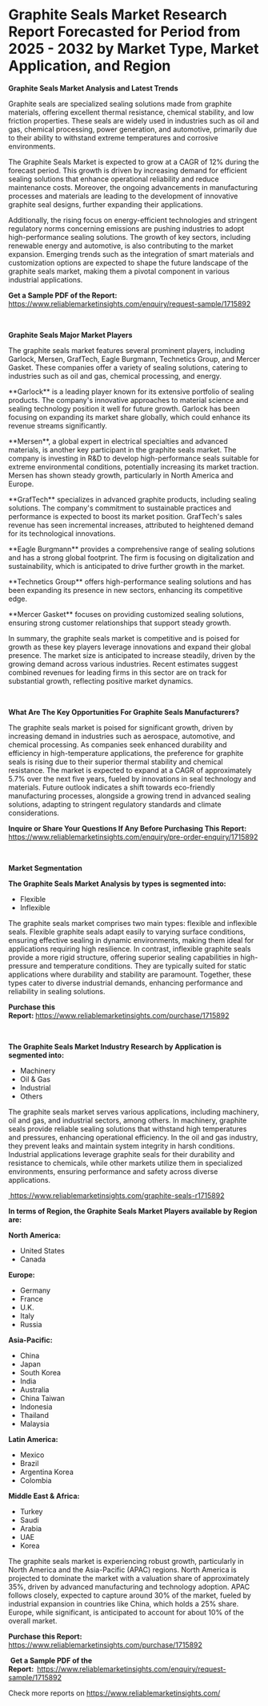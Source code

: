 <p><h1>Graphite Seals Market Research Report Forecasted for Period from 2025 -  2032 by Market Type, Market Application, and Region</h1></p><p><strong>Graphite Seals Market Analysis and Latest Trends</strong></p>
<p><p>Graphite seals are specialized sealing solutions made from graphite materials, offering excellent thermal resistance, chemical stability, and low friction properties. These seals are widely used in industries such as oil and gas, chemical processing, power generation, and automotive, primarily due to their ability to withstand extreme temperatures and corrosive environments. </p><p>The Graphite Seals Market is expected to grow at a CAGR of 12% during the forecast period. This growth is driven by increasing demand for efficient sealing solutions that enhance operational reliability and reduce maintenance costs. Moreover, the ongoing advancements in manufacturing processes and materials are leading to the development of innovative graphite seal designs, further expanding their applications. </p><p>Additionally, the rising focus on energy-efficient technologies and stringent regulatory norms concerning emissions are pushing industries to adopt high-performance sealing solutions. The growth of key sectors, including renewable energy and automotive, is also contributing to the market expansion. Emerging trends such as the integration of smart materials and customization options are expected to shape the future landscape of the graphite seals market, making them a pivotal component in various industrial applications.</p></p>
<p><strong>Get a Sample PDF of the Report:&nbsp;</strong> <a href="https://www.reliablemarketinsights.com/enquiry/request-sample/1715892?utm_campaign=3571&utm_medium=2&utm_source=Github&utm_content=ia&utm_term=01042025&utm_id=graphite-seals">https://www.reliablemarketinsights.com/enquiry/request-sample/1715892</a></p>
<p>&nbsp;</p>
<p><strong>Graphite Seals Major Market Players</strong></p>
<p><p>The graphite seals market features several prominent players, including Garlock, Mersen, GrafTech, Eagle Burgmann, Technetics Group, and Mercer Gasket. These companies offer a variety of sealing solutions, catering to industries such as oil and gas, chemical processing, and energy.</p><p>**Garlock** is a leading player known for its extensive portfolio of sealing products. The company's innovative approaches to material science and sealing technology position it well for future growth. Garlock has been focusing on expanding its market share globally, which could enhance its revenue streams significantly.</p><p>**Mersen**, a global expert in electrical specialties and advanced materials, is another key participant in the graphite seals market. The company is investing in R&D to develop high-performance seals suitable for extreme environmental conditions, potentially increasing its market traction. Mersen has shown steady growth, particularly in North America and Europe.</p><p>**GrafTech** specializes in advanced graphite products, including sealing solutions. The company's commitment to sustainable practices and performance is expected to boost its market position. GrafTech's sales revenue has seen incremental increases, attributed to heightened demand for its technological innovations.</p><p>**Eagle Burgmann** provides a comprehensive range of sealing solutions and has a strong global footprint. The firm is focusing on digitalization and sustainability, which is anticipated to drive further growth in the market.</p><p>**Technetics Group** offers high-performance sealing solutions and has been expanding its presence in new sectors, enhancing its competitive edge. </p><p>**Mercer Gasket** focuses on providing customized sealing solutions, ensuring strong customer relationships that support steady growth.</p><p>In summary, the graphite seals market is competitive and is poised for growth as these key players leverage innovations and expand their global presence. The market size is anticipated to increase steadily, driven by the growing demand across various industries. Recent estimates suggest combined revenues for leading firms in this sector are on track for substantial growth, reflecting positive market dynamics.</p></p>
<p>&nbsp;</p>
<p><strong>What Are The Key Opportunities For Graphite Seals Manufacturers?</strong></p>
<p><p>The graphite seals market is poised for significant growth, driven by increasing demand in industries such as aerospace, automotive, and chemical processing. As companies seek enhanced durability and efficiency in high-temperature applications, the preference for graphite seals is rising due to their superior thermal stability and chemical resistance. The market is expected to expand at a CAGR of approximately 5.7% over the next five years, fueled by innovations in seal technology and materials. Future outlook indicates a shift towards eco-friendly manufacturing processes, alongside a growing trend in advanced sealing solutions, adapting to stringent regulatory standards and climate considerations.</p></p>
<p><strong>Inquire or Share Your Questions If Any Before Purchasing This Report:</strong> <a href="https://www.reliablemarketinsights.com/enquiry/pre-order-enquiry/1715892?utm_campaign=3571&utm_medium=2&utm_source=Github&utm_content=ia&utm_term=01042025&utm_id=graphite-seals">https://www.reliablemarketinsights.com/enquiry/pre-order-enquiry/1715892</a></p>
<p>&nbsp;</p>
<p><strong>Market Segmentation</strong></p>
<p><strong>The Graphite Seals Market Analysis by types is segmented into:</strong></p>
<p><ul><li>Flexible</li><li>Inflexible</li></ul></p>
<p><p>The graphite seals market comprises two main types: flexible and inflexible seals. Flexible graphite seals adapt easily to varying surface conditions, ensuring effective sealing in dynamic environments, making them ideal for applications requiring high resilience. In contrast, inflexible graphite seals provide a more rigid structure, offering superior sealing capabilities in high-pressure and temperature conditions. They are typically suited for static applications where durability and stability are paramount. Together, these types cater to diverse industrial demands, enhancing performance and reliability in sealing solutions.</p></p>
<p><strong>Purchase this Report:&nbsp;</strong><a href="https://www.reliablemarketinsights.com/purchase/1715892?utm_campaign=3571&utm_medium=2&utm_source=Github&utm_content=ia&utm_term=01042025&utm_id=graphite-seals">https://www.reliablemarketinsights.com/purchase/1715892</a></p>
<p>&nbsp;</p>
<p><strong>The Graphite Seals Market Industry Research by Application is segmented into:</strong></p>
<p><ul><li>Machinery</li><li>Oil & Gas</li><li>Industrial</li><li>Others</li></ul></p>
<p><p>The graphite seals market serves various applications, including machinery, oil and gas, and industrial sectors, among others. In machinery, graphite seals provide reliable sealing solutions that withstand high temperatures and pressures, enhancing operational efficiency. In the oil and gas industry, they prevent leaks and maintain system integrity in harsh conditions. Industrial applications leverage graphite seals for their durability and resistance to chemicals, while other markets utilize them in specialized environments, ensuring performance and safety across diverse applications.</p></p>
<p><a href="https://www.reliablemarketinsights.com/graphite-seals-r1715892?utm_campaign=3571&utm_medium=2&utm_source=Github&utm_content=ia&utm_term=01042025&utm_id=graphite-seals">&nbsp;https://www.reliablemarketinsights.com/graphite-seals-r1715892</a></p>
<p><strong>In terms of Region, the Graphite Seals Market Players available by Region are:</strong></p>
<p>
    <p> <strong> North America: </strong>
        <ul>
            <li>United States</li>
            <li>Canada</li>
        </ul>
        </p> 
    <p> <strong> Europe: </strong>
        <ul>
            <li>Germany</li>
            <li>France</li>
            <li>U.K.</li>
            <li>Italy</li>
            <li>Russia</li>
        </ul>
        </p> 
    <p> <strong> Asia-Pacific: </strong>
        <ul>
            <li>China</li>
            <li>Japan</li>
            <li>South Korea</li>
            <li>India</li>
            <li>Australia</li>
            <li>China Taiwan</li>
            <li>Indonesia</li>
            <li>Thailand</li>
            <li>Malaysia</li>
        </ul>
        </p> 
    <p> <strong> Latin America: </strong>
        <ul>
            <li>Mexico</li>
            <li>Brazil</li>
            <li>Argentina Korea</li>
            <li>Colombia</li>
        </ul>
        </p> 
    <p> <strong> Middle East & Africa: </strong>
        <ul>
            <li>Turkey</li>
            <li>Saudi</li>
            <li>Arabia</li>
            <li>UAE</li>
            <li>Korea</li>
        </ul>
    </p>
    </p>
<p><p>The graphite seals market is experiencing robust growth, particularly in North America and the Asia-Pacific (APAC) regions. North America is projected to dominate the market with a valuation share of approximately 35%, driven by advanced manufacturing and technology adoption. APAC follows closely, expected to capture around 30% of the market, fueled by industrial expansion in countries like China, which holds a 25% share. Europe, while significant, is anticipated to account for about 10% of the overall market.</p></p>
<p><strong>Purchase this Report: </strong><a href="https://www.reliablemarketinsights.com/purchase/1715892?utm_campaign=3571&utm_medium=2&utm_source=Github&utm_content=ia&utm_term=01042025&utm_id=graphite-seals">https://www.reliablemarketinsights.com/purchase/1715892</a></p>
<p>&nbsp;<strong>Get a Sample PDF of the Report:&nbsp;&nbsp;</strong><a href="https://www.reliablemarketinsights.com/enquiry/request-sample/1715892?utm_campaign=3571&utm_medium=2&utm_source=Github&utm_content=ia&utm_term=01042025&utm_id=graphite-seals">https://www.reliablemarketinsights.com/enquiry/request-sample/1715892</a></p>
<p><strong></strong></p>
<p>Check more reports on <a href="https://www.reliablemarketinsights.com/?utm_campaign=3571&utm_medium=2&utm_source=Github&utm_content=ia&utm_term=01042025&utm_id=graphite-seals">https://www.reliablemarketinsights.com/</a></p>